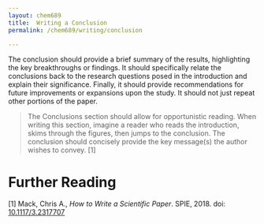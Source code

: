 ```yaml
---
layout: chem689
title:  Writing a Conclusion
permalink: /chem689/writing/conclusion

---
```


The conclusion should provide a brief summary of the results, highlighting the key breakthroughs or findings.  It should specifically relate the conclusions back to the research questions posed in the introduction and explain their significance.  Finally, it should provide recommendations for future improvements or expansions upon the study.  It should not just repeat other portions of the paper.

> The Conclusions section should allow for opportunistic reading. When writing this section, imagine a reader who reads the introduction, skims through the figures, then jumps to the conclusion. The conclusion should concisely provide the key message(s) the author wishes to convey. [1]

# Further Reading

[1] Mack, Chris A., *How to Write a Scientific Paper*. SPIE, 2018. doi: [10.1117/3.2317707](https://doi.org/10.1117/3.2317707)
